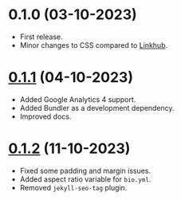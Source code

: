# 0.1.0 (03-10-2023)
- First release.
- Minor changes to CSS compared to [Linkhub](https://github.com/digitalmalayali/Linkhub).

# [0.1.1](https://github.com/digitalmalayali/linkhub-jekyll-theme/releases/tag/v0.1.1) (04-10-2023)
- Added Google Analytics 4 support.
- Added Bundler as a development dependency. 
- Improved docs.

# [0.1.2](https://github.com/digitalmalayali/linkhub-jekyll-theme/releases/tag/v0.1.2) (11-10-2023)
- Fixed some padding and margin issues.
- Added aspect ratio variable for `bio.yml`.
- Removed `jekyll-seo-tag` plugin.